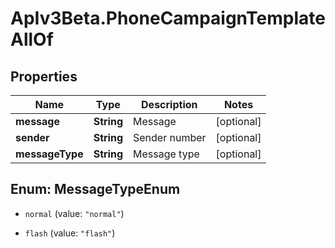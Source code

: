 # ApIv3Beta.PhoneCampaignTemplateAllOf

## Properties

Name | Type | Description | Notes
------------ | ------------- | ------------- | -------------
**message** | **String** | Message | [optional] 
**sender** | **String** | Sender number | [optional] 
**messageType** | **String** | Message type | [optional] 



## Enum: MessageTypeEnum


* `normal` (value: `"normal"`)

* `flash` (value: `"flash"`)




